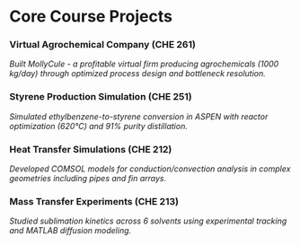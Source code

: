 # Core Course Projects

### Virtual Agrochemical Company (CHE 261)  
*Built MollyCule - a profitable virtual firm producing agrochemicals (1000 kg/day) through optimized process design and bottleneck resolution.*

### Styrene Production Simulation (CHE 251)  
*Simulated ethylbenzene-to-styrene conversion in ASPEN with reactor optimization (620°C) and 91% purity distillation.*

### Heat Transfer Simulations (CHE 212)  
*Developed COMSOL models for conduction/convection analysis in complex geometries including pipes and fin arrays.*

### Mass Transfer Experiments (CHE 213)  
*Studied sublimation kinetics across 6 solvents using experimental tracking and MATLAB diffusion modeling.*
